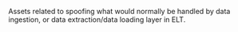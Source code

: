 Assets related to spoofing what would normally be handled by data ingestion,
or data extraction/data loading layer in ELT.
